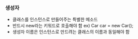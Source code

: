 ### 생성자
- 클래스를 인스턴스로 만들어주는 특별한 메소드
- 반드시 new라는 키워드로 호출해야 함 ex) Car car = new Car();
- 생성자 이름은 인스턴스로 만드려는 클래스의 이름과 동일해야 함
